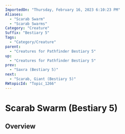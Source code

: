 ```yaml
---
ImportedOn: "Thursday, February 16, 2023 6:10:23 PM"
Aliases:
  - "Scarab Swarm"
  - "Scarab Swarms"
Category: "Creature"
Suffix: "Bestiary 5"
Tags:
  - "Category/Creature"
parent:
  - "Creatures for Pathfinder Bestiary 5"
up:
  - "Creatures for Pathfinder Bestiary 5"
prev:
  - "Saxra (Bestiary 5)"
next:
  - "Scarab, Giant (Bestiary 5)"
RWtopicId: "Topic_1266"
---
```

# Scarab Swarm (Bestiary 5)
## Overview
